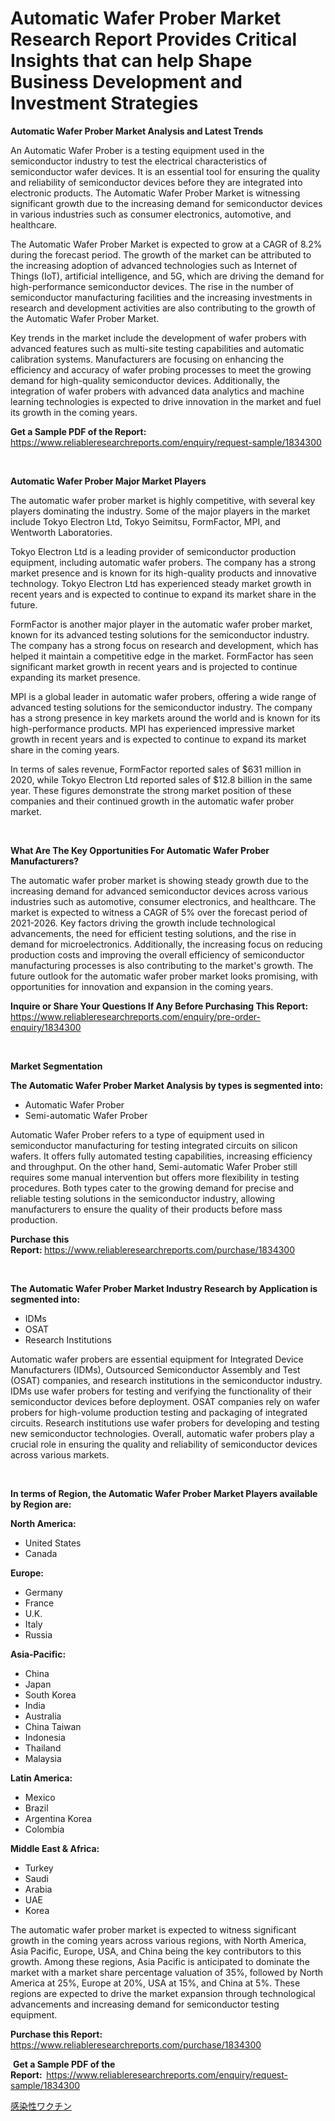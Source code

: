 <p><h1>Automatic Wafer Prober Market Research Report Provides Critical Insights that can help Shape Business Development and Investment Strategies</h1></p><p><strong>Automatic Wafer Prober Market Analysis and Latest Trends</strong></p>
<p><p>An Automatic Wafer Prober is a testing equipment used in the semiconductor industry to test the electrical characteristics of semiconductor wafer devices. It is an essential tool for ensuring the quality and reliability of semiconductor devices before they are integrated into electronic products. The Automatic Wafer Prober Market is witnessing significant growth due to the increasing demand for semiconductor devices in various industries such as consumer electronics, automotive, and healthcare.</p><p>The Automatic Wafer Prober Market is expected to grow at a CAGR of 8.2% during the forecast period. The growth of the market can be attributed to the increasing adoption of advanced technologies such as Internet of Things (IoT), artificial intelligence, and 5G, which are driving the demand for high-performance semiconductor devices. The rise in the number of semiconductor manufacturing facilities and the increasing investments in research and development activities are also contributing to the growth of the Automatic Wafer Prober Market.</p><p>Key trends in the market include the development of wafer probers with advanced features such as multi-site testing capabilities and automatic calibration systems. Manufacturers are focusing on enhancing the efficiency and accuracy of wafer probing processes to meet the growing demand for high-quality semiconductor devices. Additionally, the integration of wafer probers with advanced data analytics and machine learning technologies is expected to drive innovation in the market and fuel its growth in the coming years.</p></p>
<p><strong>Get a Sample PDF of the Report:&nbsp;</strong> <a href="https://www.reliableresearchreports.com/enquiry/request-sample/1834300">https://www.reliableresearchreports.com/enquiry/request-sample/1834300</a></p>
<p>&nbsp;</p>
<p><strong>Automatic Wafer Prober Major Market Players</strong></p>
<p><p>The automatic wafer prober market is highly competitive, with several key players dominating the industry. Some of the major players in the market include Tokyo Electron Ltd, Tokyo Seimitsu, FormFactor, MPI, and Wentworth Laboratories.</p><p>Tokyo Electron Ltd is a leading provider of semiconductor production equipment, including automatic wafer probers. The company has a strong market presence and is known for its high-quality products and innovative technology. Tokyo Electron Ltd has experienced steady market growth in recent years and is expected to continue to expand its market share in the future.</p><p>FormFactor is another major player in the automatic wafer prober market, known for its advanced testing solutions for the semiconductor industry. The company has a strong focus on research and development, which has helped it maintain a competitive edge in the market. FormFactor has seen significant market growth in recent years and is projected to continue expanding its market presence.</p><p>MPI is a global leader in automatic wafer probers, offering a wide range of advanced testing solutions for the semiconductor industry. The company has a strong presence in key markets around the world and is known for its high-performance products. MPI has experienced impressive market growth in recent years and is expected to continue to expand its market share in the coming years.</p><p>In terms of sales revenue, FormFactor reported sales of $631 million in 2020, while Tokyo Electron Ltd reported sales of $12.8 billion in the same year. These figures demonstrate the strong market position of these companies and their continued growth in the automatic wafer prober market.</p></p>
<p>&nbsp;</p>
<p><strong>What Are The Key Opportunities For Automatic Wafer Prober Manufacturers?</strong></p>
<p><p>The automatic wafer prober market is showing steady growth due to the increasing demand for advanced semiconductor devices across various industries such as automotive, consumer electronics, and healthcare. The market is expected to witness a CAGR of 5% over the forecast period of 2021-2026. Key factors driving the growth include technological advancements, the need for efficient testing solutions, and the rise in demand for microelectronics. Additionally, the increasing focus on reducing production costs and improving the overall efficiency of semiconductor manufacturing processes is also contributing to the market's growth. The future outlook for the automatic wafer prober market looks promising, with opportunities for innovation and expansion in the coming years.</p></p>
<p><strong>Inquire or Share Your Questions If Any Before Purchasing This Report:</strong> <a href="https://www.reliableresearchreports.com/enquiry/pre-order-enquiry/1834300">https://www.reliableresearchreports.com/enquiry/pre-order-enquiry/1834300</a></p>
<p>&nbsp;</p>
<p><strong>Market Segmentation</strong></p>
<p><strong>The Automatic Wafer Prober Market Analysis by types is segmented into:</strong></p>
<p><ul><li>Automatic Wafer Prober</li><li>Semi-automatic Wafer Prober</li></ul></p>
<p><p>Automatic Wafer Prober refers to a type of equipment used in semiconductor manufacturing for testing integrated circuits on silicon wafers. It offers fully automated testing capabilities, increasing efficiency and throughput. On the other hand, Semi-automatic Wafer Prober still requires some manual intervention but offers more flexibility in testing procedures. Both types cater to the growing demand for precise and reliable testing solutions in the semiconductor industry, allowing manufacturers to ensure the quality of their products before mass production.</p></p>
<p><strong>Purchase this Report:&nbsp;</strong><a href="https://www.reliableresearchreports.com/purchase/1834300">https://www.reliableresearchreports.com/purchase/1834300</a></p>
<p>&nbsp;</p>
<p><strong>The Automatic Wafer Prober Market Industry Research by Application is segmented into:</strong></p>
<p><ul><li>IDMs</li><li>OSAT</li><li>Research Institutions</li></ul></p>
<p><p>Automatic wafer probers are essential equipment for Integrated Device Manufacturers (IDMs), Outsourced Semiconductor Assembly and Test (OSAT) companies, and research institutions in the semiconductor industry. IDMs use wafer probers for testing and verifying the functionality of their semiconductor devices before deployment. OSAT companies rely on wafer probers for high-volume production testing and packaging of integrated circuits. Research institutions use wafer probers for developing and testing new semiconductor technologies. Overall, automatic wafer probers play a crucial role in ensuring the quality and reliability of semiconductor devices across various markets.</p></p>
<p>&nbsp;</p>
<p><strong>In terms of Region, the Automatic Wafer Prober Market Players available by Region are:</strong></p>
<p>
    <p> <strong> North America: </strong>
        <ul>
            <li>United States</li>
            <li>Canada</li>
        </ul>
        </p> 
    <p> <strong> Europe: </strong>
        <ul>
            <li>Germany</li>
            <li>France</li>
            <li>U.K.</li>
            <li>Italy</li>
            <li>Russia</li>
        </ul>
        </p> 
    <p> <strong> Asia-Pacific: </strong>
        <ul>
            <li>China</li>
            <li>Japan</li>
            <li>South Korea</li>
            <li>India</li>
            <li>Australia</li>
            <li>China Taiwan</li>
            <li>Indonesia</li>
            <li>Thailand</li>
            <li>Malaysia</li>
        </ul>
        </p> 
    <p> <strong> Latin America: </strong>
        <ul>
            <li>Mexico</li>
            <li>Brazil</li>
            <li>Argentina Korea</li>
            <li>Colombia</li>
        </ul>
        </p> 
    <p> <strong> Middle East & Africa: </strong>
        <ul>
            <li>Turkey</li>
            <li>Saudi</li>
            <li>Arabia</li>
            <li>UAE</li>
            <li>Korea</li>
        </ul>
    </p>
    </p>
<p><p>The automatic wafer prober market is expected to witness significant growth in the coming years across various regions, with North America, Asia Pacific, Europe, USA, and China being the key contributors to this growth. Among these regions, Asia Pacific is anticipated to dominate the market with a market share percentage valuation of 35%, followed by North America at 25%, Europe at 20%, USA at 15%, and China at 5%. These regions are expected to drive the market expansion through technological advancements and increasing demand for semiconductor testing equipment.</p></p>
<p><strong>Purchase this Report: </strong><a href="https://www.reliableresearchreports.com/purchase/1834300">https://www.reliableresearchreports.com/purchase/1834300</a></p>
<p>&nbsp;<strong>Get a Sample PDF of the Report:&nbsp;&nbsp;</strong><a href="https://www.reliableresearchreports.com/enquiry/request-sample/1834300">https://www.reliableresearchreports.com/enquiry/request-sample/1834300</a></p>
<p><strong></strong></p>
<p><p><a href="https://github.com/zekaoe592392/Market-Research-Report-List-1/blob/main/755335911639.md">感染性ワクチン</a></p></p>